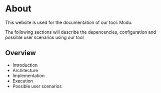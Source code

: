 # About

This website is used for the documentation of our tool: Modu. 

The following sections will describe the depencencies, configuration and possible user scenarios using our tool

## Overview

* Introduction
* Architecture
* Implementation
* Execution
* Possible user scenarios
